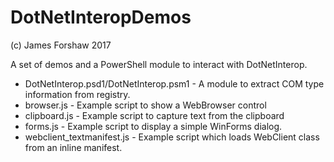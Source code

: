 # DotNetInteropDemos

(c) James Forshaw 2017

A set of demos and a PowerShell module to interact with DotNetInterop.

* DotNetInterop.psd1/DotNetInterop.psm1 - A module to extract COM type information from registry.
* browser.js - Example script to show a WebBrowser control
* clipboard.js - Example script to capture text from the clipboard
* forms.js - Example script to display a simple WinForms dialog.
* webclient_textmanifest.js - Example script which loads WebClient class from an inline manifest.

